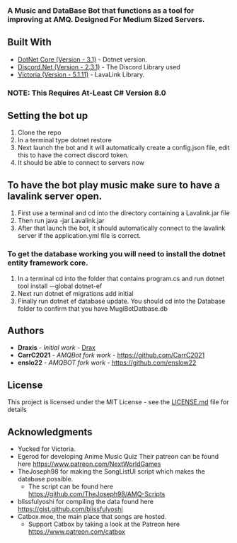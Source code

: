 ### A Music and DataBase Bot that functions as a tool for improving at AMQ. Designed For Medium Sized Servers.

## Built With

* [DotNet Core (Version - 3.1)](https://dotnet.microsoft.com/download/dotnet-core/3.1) - Dotnet version.
* [Discord.Net (Version - 2.3.1)](https://github.com/RogueException/Discord.Net) - The Discord Library used
* [Victoria (Version - 5.1.11)](https://github.com/Yucked/Victoria) - LavaLink Library.


### NOTE: This Requires At-Least C# Version 8.0

## Setting the bot up
1. Clone the repo
2. In a terminal type dotnet restore
3. Next launch the bot and it will automatically create a config.json file, edit this to have the correct discord token.
5. It should be able to connect to servers now

## To have the bot play music make sure to have a lavalink server open.
1. First use a terminal and cd into the directory containing a Lavalink.jar file
2. Then run java -jar Lavalink.jar
3. After that launch the bot, it should automatically connect to the lavalink server if the application.yml file is correct.

### To get the database working you  will need to install the dotnet entity framework core. 
1. In a terminal cd into the folder that contains program.cs and run dotnet tool install --global dotnet-ef
2. Next run dotnet ef migrations add initial
3. Finally run dotnet ef database update. You should cd into the Database folder to confirm that you have MugiBotDatbase.db

## Authors

* **Draxis** - *Initial work* - [Drax](https://github.com/joelp53/)
* **CarrC2021** - *AMQBot fork work* - https://github.com/CarrC2021
* **enslo22** - *AMQBOT fork work* - https://github.com/enslow22

## License

This project is licensed under the MIT License - see the [LICENSE.md](LICENSE.md) file for details

## Acknowledgments

* Yucked for Victoria.
* Egerod for developing Anime Music Quiz
    Their patreon can be found here https://www.patreon.com/NextWorldGames
* TheJoseph98 for making the SongListUI script which makes the database possible.
    * The script can be found here https://github.com/TheJoseph98/AMQ-Scripts
* blissfulyoshi for compiling the data found here https://gist.github.com/blissfulyoshi
* Catbox.moe, the main place that songs are hosted. 
    * Support Catbox by taking a look at the Patreon here https://www.patreon.com/catbox
